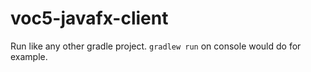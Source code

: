 # voc5-javafx-client

Run like any other gradle project. `gradlew run` on console would do for example.

